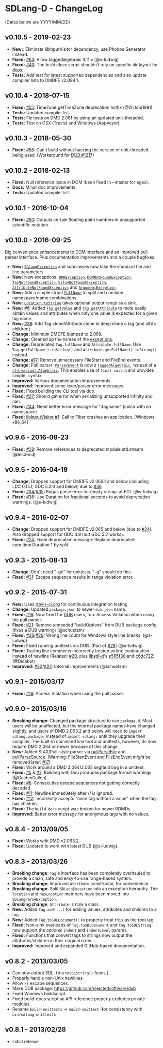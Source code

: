 SDLang-D - ChangeLog
====================

(Dates below are YYYY/MM/DD)

v0.10.5 - 2019-02-23
---------------------
- **New:**: Eliminate libInputVisitor dependency, use Phobos Generator instead.
- **Fixed:** [#64](https://github.com/Abscissa/SDLang-D/issues/64):
	Allow taggedalgebraic 0.11.x (@s-ludwig)
- **Fixed:** [#40](https://github.com/Abscissa/SDLang-D/issues/40):
	The build-docs script shouldn't rely on specific dir layout for deps.
- **Tests:** Add test for latest supported dependencies and also update compiler lists to DMDFE v2.084.1.

v0.10.4 - 2018-07-15
---------------------
- **Fixed:** [#55](https://github.com/Abscissa/SDLang-D/issues/55):
	TimeZone.getTimeZone deprecation hotfix (@ZILtoid1991)
- **Tests:** Updated compiler list.
- **Tests:** Fix tests on DMD 2.081 by using an updated unit-threaded.
- **Tests:** Test on OSX (Travis) and Windows (AppVeyor).

v0.10.3 - 2018-05-30
---------------------
- **Fixed:** [#58](https://github.com/Abscissa/SDLang-D/issues/58):
	Can't build without hacking the version of unit-threaded being used.
	(Workaround for [DUB #1217](https://github.com/dlang/dub/issues/1217))

v0.10.2 - 2018-02-13
---------------------
- **Fixed:** Null reference issue in DOM (been fixed in ~master for ages).
- **Docs:** Minor doc improvements.
- **Tests:** Updated compiler list.

v0.10.1 - 2016-10-04
---------------------
- **Fixed:** [#50](https://github.com/Abscissa/SDLang-D/issues/50): Outputs certain
floating point numbers in unsupported scientific notation.

v0.10.0 - 2016-09-25
---------------------
Big convenience enhancements to DOM interface and an improved pull parser interface. Plus documentation improvements and a couple bugfixes.

- **New:** [`SDLangException`](http://semitwist.com/sdlang-d/sdlang/exception/SDLangException.html)
and subclasses now take the standard file and line parameters.
- **New:** New exceptions:
[`DOMException`](http://semitwist.com/sdlang-d/sdlang/exception/DOMException.html),
[`DOMNotFoundException`](http://semitwist.com/sdlang-d/sdlang/exception/DOMNotFoundException.html),
[`TagNotFoundException`](http://semitwist.com/sdlang-d/sdlang/exception/TagNotFoundException.html),
[`ValueNotFoundException`](http://semitwist.com/sdlang-d/sdlang/exception/ValueNotFoundException.html),
[`AttributeNotFoundException`](http://semitwist.com/sdlang-d/sdlang/exception/AttributeNotFoundException.html)
and [`ArgumentException`](http://semitwist.com/sdlang-d/sdlang/exception/ArgumentException.html).
- **New:** Add a simple struct
[`FullName`](http://semitwist.com/sdlang-d/sdlang/util/FullName.html) to split
and combine namespace/name combinations.
- **New:** [`Location.toString`](http://semitwist.com/sdlang-d/sdlang/util/Location.toString.html)
takes optional output range as a sink.
- **New:** [#6](https://github.com/Abscissa/SDLang-D/issues/6):
Added [`Tag.getValue`](http://semitwist.com/sdlang-d/sdlang/ast/Tag.getValue.html) and
[`Tag.getAttribute`](http://semitwist.com/sdlang-d/sdlang/ast/Tag.getAttribute.html)
to more easily obtain values and attributes when only one value is expected for a
given tag name.
- **New:** [#38](https://github.com/Abscissa/SDLang-D/issues/38):
Add Tag.clone/Attribute.clone to deep clone a tag (and all its children)
- **Change:** Minimum DMDFE bumped to 2.069.
- **Change:** Cleaned up the names of the [exceptions](http://semitwist.com/sdlang-d/sdlang/exception.html).
- **Change:** Deprecated `Tag.fullName` and `Attribute.fullName`.
Use `Tag.getFullName().toString()` and `Attribute.getFullName().toString()` instead.
- **Change:** [#17](https://github.com/Abscissa/SDLang-D/issues/17): Remove
unnecessary FileStart and FileEnd events.
- **Change:** Pull parser:
[`ParserEvent`](http://semitwist.com/sdlang-d/sdlang/parser/ParserEvent.html) is now a
[`TaggedAlgebraic`](https://github.com/s-ludwig/taggedalgebraic), instead of a
[`std.variant.Algebraic`](http://dlang.org/phobos/std_variant.html#.Algebraic).
This enables use of `final switch` and provides simpler syntax.
- **Improved:** Various documentation improvements.
- **Improved:** Improved some lexer/parser error messages.
- **Fixed:** Fixed building the CLI tool via dub.
- **Fixed:** [#27](https://github.com/Abscissa/SDLang-D/issues/27): Should get error
when serializing unsupported infinity and nan.
- **Fixed:** [#44](https://github.com/Abscissa/SDLang-D/issues/44): Need better error
message for ":tagname" (colon with no namespace) 
- **Fixed:** [libInputVisitor #1](https://github.com/Abscissa/libInputVisitor/issues/1):
Call to Fiber crashes an application. [Windows x86_64]

v0.9.6 - 2016-08-23
---------------------
- **Fixed:** [#39](https://github.com/Abscissa/SDLang-D/pull/39):
Remove references to deprecated module std.stream (@lesderid)

v0.9.5 - 2016-04-19
---------------------
- **Change:** Dropped support for DMDFE v2.066.1 and below (including LDC 0.15.1,
GDC 5.2.0 and below) due to [#36](https://github.com/Abscissa/SDLang-D/pull/36).
- **Fixed:**
[#34](https://github.com/Abscissa/SDLang-D/issues/34)/[#35](https://github.com/Abscissa/SDLang-D/pull/35):
Bogus parse error for empty strings at EOL (@s-ludwig)
- **Fixed:** [#36](https://github.com/Abscissa/SDLang-D/pull/36):
Use Duration for fractional seconds to avoid deprecation warnings. (@s-ludwig)

v0.9.4 - 2016-02-07
---------------------
- **Change:** Dropped support for DMDFE v2.065 and below (due to
[#24](https://github.com/Abscissa/SDLang-D/pull/24)).
Also dropped support for GDC 4.9 (but GDC 5.2 works).
- **Fixed:** [#24](https://github.com/Abscissa/SDLang-D/pull/24):
Fixed deprecation message: Replace deprecated core.time.Duration.* by split.

v0.9.3 - 2015-08-13
---------------------
- **Change:** Don't need "-gc" for unittests, "-g" should do fine.
- **Fixed:** [#31](https://github.com/Abscissa/SDLang-D/issues/31):
Escape sequence results in range violation error.

v0.9.2 - 2015-07-31
---------------------
- **New:** Uses [travis-ci.org](https://travis-ci.org) for continuous integration testing.
- **Change:** Updated ```package.json``` to newer ```dub.json``` name.
- **Fixed:** [#16](https://github.com/Abscissa/SDLang-D/issues/16):
Now fixed for [DUB](http://code.dlang.org/getting_started) users, too:
Access Violation when using the pull parser.
- **Fixed:** [#21](https://github.com/Abscissa/SDLang-D/issues/21):
Remove unneeded "buildOptions" from DUB package config (fixes a DUB warning) (@schuetzm)
- **Fixed:**
[#28](https://github.com/Abscissa/SDLang-D/issues/28)/[#29](https://github.com/Abscissa/SDLang-D/issues/29):
Wrong line count for Windows style line breaks. (@s-ludwig)
- **Fixed:** Fixed running unittests via DUB. (Part of
[#29](https://github.com/Abscissa/SDLang-D/issues/29)) (@s-ludwig)
- **Fixed:** Trailing line comments incorrectly treated as line continuation
instead of newline (Related: [#20](https://github.com/Abscissa/SDLang-D/issues/20),
plus [libsdl-d](https://github.com/Dicebot/libsdl-d)'s
[e565f30](https://github.com/Dicebot/libsdl-d/commit/e565f302a60585cd25a8443a0439c8aec18f2515)
and [c6dc722](https://github.com/Dicebot/libsdl-d/commit/c6dc72284c93a8e42ec0d9db6803e226358d5022))
(@Dicebot)
- **Improved:**
[#22](https://github.com/Abscissa/SDLang-D/issues/22)/[#23](https://github.com/Abscissa/SDLang-D/issues/23):
Internal improvements (@schuetzm)

v0.9.1 - 2015/03/17
---------------------
- **Fixed:** [#16](https://github.com/Abscissa/SDLang-D/issues/16):
Access Violation when using the pull parser.

v0.9.0 - 2015/03/16
---------------------
- **Breaking change:** Changed package structure to use ```package.d```.
Most users will be unaffected, but the internal package names have changed slightly,
and users of DMD 2.063.2 and below will need to ```import sdlang.package;```
instead of ```import sdlang;``` until they upgrade their compiler. The built-in
command line tool and unittests, however, do now require DMD 2.064 or newer
because of this change.
- **New:** Added StAX/Pull-style parser via
[pullParseFile](http://semitwist.com/sdlang-d/sdlang/parser/pullParseFile.html)
and  [pullParseSource](http://semitwist.com/sdlang-d/sdlang/parser/pullParseSource.html).
(Warning: FileStartEvent and FileEndEvent *might* be removed later:
[#17](https://github.com/Abscissa/SDLang-D/issues/17))
- **Fixed:** Work around a DMD 2.064/2.065 segfault bug in a unittest.
- **Fixed:** [#5](https://github.com/Abscissa/SDLang-D/issues/5) &
[#7](https://github.com/Abscissa/SDLang-D/issues/7):
Building with Dub produces package format warnings (@ColdenCullen).
- **Fixed:** [#8](https://github.com/Abscissa/SDLang-D/issues/8):
Consecutive escape sequences not getting correctly decoded.
- **Fixed:** [#11](https://github.com/Abscissa/SDLang-D/issues/11):
Newline immediately after // is ignored.
- **Fixed:** [#12](https://github.com/Abscissa/SDLang-D/issues/12):
Incorrectly accepts "anon tag without a value" when the tag has children.
- **Fixed:** The ```build-docs``` script was broken for newer RDMDs.
- **Improved:** Better error message for anonymous tags with no values.

v0.8.4 - 2013/09/05
---------------------
- **Fixed:** Works with DMD v2.063.2.
- **Fixed:** Updated to work with latest DUB (@s-ludwig).

v0.8.3 - 2013/03/26
---------------------
- **Breaking change:** ```Tag```'s interface has been completely overhauled
to provide a clean, safe and easy-to-use range-based system.
- **Breaking change:** Improved ```Attribute``` constructor, for convenience.
- **Breaking change:** Split ```SDLangException``` into an exception hierarchy.
The ```location``` and ```hasLocation``` members have been moved into ```SDLangParseException```.
- **Breaking change:** ```Attribute``` is now a class.
- **New:** Added ```Tag.add(...)``` for adding values, attributes and children to a tag.
- **New:** Added ```Tag.toSDLDocument()``` to properly treat ```this``` as the root tag.
- **Fixed:** Non-sink overloads of ```Tag.toSDLDocument``` and ```Tag.toSDLString```
now support the optional ```indent``` and ```indentLevel``` params.
- **Fixed:** Functions that convert tags to strings now output the attributes/children
in their original order.
- **Improved:** Improved and expanded GitHub-based documentation.

v0.8.2 - 2013/03/05
---------------------
- Can now output SDL. (Via ```toSDLString()``` funcs.)
- Properly handle non-Unix newlines.
- Allow ```\r``` escape sequences.
- Make DUB package: <https://github.com/rejectedsoftware/dub>
- Fixed Windows buildscript.
- Fixed build-docs script so API reference properly excludes private modules.
- Rename ```build-unittests``` -> ```build-unittest``` (for consistency with
```bin/sdlang-unittest```).

v0.8.1 - 2013/02/28
---------------------
- Initial release
